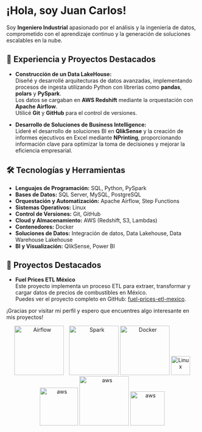 # ¡Hola, soy Juan Carlos!

Soy **Ingeniero Industrial** apasionado por el análisis y la ingeniería de datos, comprometido con el aprendizaje continuo y la generación de soluciones escalables en la nube.

## 🚀 Experiencia y Proyectos Destacados

- **Construcción de un Data LakeHouse:**  
  Diseñé y desarrollé arquitecturas de datos avanzadas, implementando procesos de ingesta utilizando Python con librerías como **pandas**, **polars** y **PySpark**.  
  Los datos se cargaban en **AWS Redshift** mediante la orquestación con **Apache Airflow**.  
  Utilicé **Git** y **GitHub** para el control de versiones.

- **Desarrollo de Soluciones de Business Intelligence:**  
  Lideré el desarrollo de soluciones BI en **QlikSense** y la creación de informes ejecutivos en Excel mediante **NPrinting**, proporcionando información clave para optimizar la toma de decisiones y mejorar la eficiencia empresarial.

## 🛠️ Tecnologías y Herramientas

- **Lenguajes de Programación:** SQL, Python, PySpark  
- **Bases de Datos:** SQL Server, MySQL, PostgreSQL  
- **Orquestación y Automatización:** Apache Airflow, Step Functions  
- **Sistemas Operativos:** Linux  
- **Control de Versiones:** Git, GitHub  
- **Cloud y Almacenamiento:** AWS (Redshift, S3, Lambdas)  
- **Contenedores:** Docker  
- **Soluciones de Datos:** Integración de datos, Data Lakehouse, Data Warehouse Lakehouse  
- **BI y Visualización:** QlikSense, Power BI

## 📁 Proyectos Destacados

- **Fuel Prices ETL México**  
  Este proyecto implementa un proceso ETL para extraer, transformar y cargar datos de precios de combustibles en México.  
  Puedes ver el proyecto completo en GitHub: [fuel-prices-etl-mexico](https://github.com/JuanCarlosOP03/fuel-prices-etl-mexico).


¡Gracias por visitar mi perfil y espero que encuentres algo interesante en mis proyectos!

<p align="center">
  <img src="https://upload.wikimedia.org/wikipedia/commons/thumb/d/de/AirflowLogo.png/375px-AirflowLogo.png" alt="Airflow" width="130" style="margin-right: 10px;">
  <img src="https://upload.wikimedia.org/wikipedia/commons/thumb/f/f3/Apache_Spark_logo.svg/768px-Apache_Spark_logo.svg.png" alt="Spark" width="130">
  <img src="https://upload.wikimedia.org/wikipedia/commons/thumb/7/79/Docker_%28container_engine%29_logo.png/420px-Docker_%28container_engine%29_logo.png" alt="Docker" width="130">
  <img src="https://upload.wikimedia.org/wikipedia/commons/thumb/3/35/Tux.svg/153px-Tux.svg.png" alt="Linux" width="50">
  <img src="https://upload.wikimedia.org/wikipedia/commons/thumb/9/93/Amazon_Web_Services_Logo.svg/480px-Amazon_Web_Services_Logo.svg.png" alt="aws" width="100">
  <img src="https://upload.wikimedia.org/wikipedia/commons/thumb/0/0a/Qlik_Logo_No_Trademark_2_Color_Positive_RGB.png/330px-Qlik_Logo_No_Trademark_2_Color_Positive_RGB.png" alt="aws" width="130">
   <img src="https://upload.wikimedia.org/wikipedia/commons/thumb/c/c9/Power_bi_logo_black.svg/375px-Power_bi_logo_black.svg.png" alt="aws" width="90">
</p>



